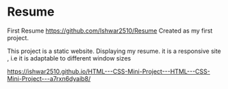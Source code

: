# Resume
First Resume
https://github.com/Ishwar2510/Resume
Created as my first project.

This project is a static website.
Displaying my resume.
it is a responsive site , i.e it is adaptable to different window sizes

https://ishwar2510.github.io/HTML---CSS-Mini-Project---HTML---CSS-Mini-Project---a7rxn6dyaib8/

